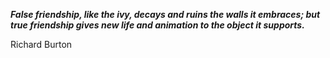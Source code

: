 _**False friendship, like the ivy, decays and ruins the walls it embraces; but true friendship gives new life and animation to the object it supports.**_

Richard Burton
